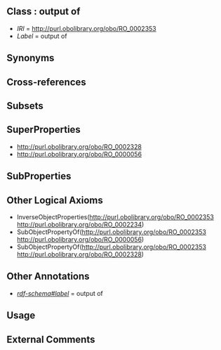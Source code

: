 
## Class : output of

 * *IRI* = http://purl.obolibrary.org/obo/RO_0002353
 * *Label* = output of

## Synonyms


## Cross-references


## Subsets


## SuperProperties

 * <http://purl.obolibrary.org/obo/RO_0002328>
 * <http://purl.obolibrary.org/obo/RO_0000056>

## SubProperties


## Other Logical Axioms

 * InverseObjectProperties(<http://purl.obolibrary.org/obo/RO_0002353> <http://purl.obolibrary.org/obo/RO_0002234>)
 * SubObjectPropertyOf(<http://purl.obolibrary.org/obo/RO_0002353> <http://purl.obolibrary.org/obo/RO_0000056>)
 * SubObjectPropertyOf(<http://purl.obolibrary.org/obo/RO_0002353> <http://purl.obolibrary.org/obo/RO_0002328>)

## Other Annotations

 * *[rdf-schema#label](../../el/rdf-schema#label.md)* = output of

## Usage


## External Comments

